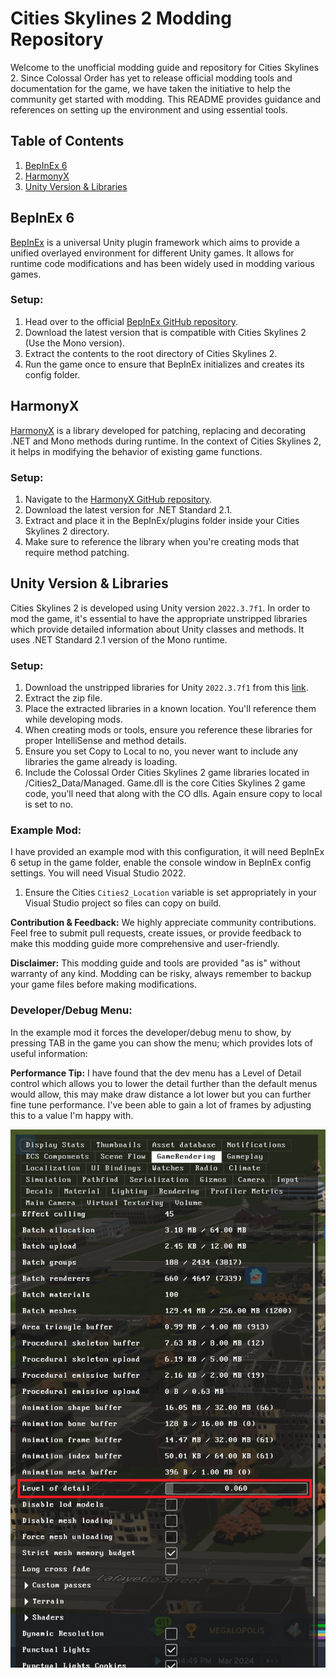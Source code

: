 
# Cities Skylines 2 Modding Repository

Welcome to the unofficial modding guide and repository for Cities Skylines 2. Since Colossal Order has yet to release official modding tools and documentation for the game, we have taken the initiative to help the community get started with modding. This README provides guidance and references on setting up the environment and using essential tools.

## Table of Contents
1. [BepInEx 6](#bepinex-6)
2. [HarmonyX](#harmonyx)
3. [Unity Version & Libraries](#unity-version--libraries)

## BepInEx 6
[BepInEx](https://github.com/BepInEx/BepInEx) is a universal Unity plugin framework which aims to provide a unified overlayed environment for different Unity games. It allows for runtime code modifications and has been widely used in modding various games.

### Setup:
1. Head over to the official [BepInEx GitHub repository](https://github.com/BepInEx/BepInEx).
2. Download the latest version that is compatible with Cities Skylines 2 (Use the Mono version).
3. Extract the contents to the root directory of Cities Skylines 2.
4. Run the game once to ensure that BepInEx initializes and creates its config folder.

## HarmonyX
[HarmonyX](https://github.com/BepInEx/HarmonyX) is a library developed for patching, replacing and decorating .NET and Mono methods during runtime. In the context of Cities Skylines 2, it helps in modifying the behavior of existing game functions.

### Setup:
1. Navigate to the [HarmonyX GitHub repository](https://github.com/BepInEx/HarmonyX).
2. Download the latest version for .NET Standard 2.1.
3. Extract and place it in the BepInEx/plugins folder inside your Cities Skylines 2 directory.
4. Make sure to reference the library when you're creating mods that require method patching.

## Unity Version & Libraries
Cities Skylines 2 is developed using Unity version `2022.3.7f1`. In order to mod the game, it's essential to have the appropriate unstripped libraries which provide detailed information about Unity classes and methods. It uses .NET Standard 2.1 version of the Mono runtime.

### Setup:
1. Download the unstripped libraries for Unity `2022.3.7f1` from this [link](https://unity.bepinex.dev/libraries/2022.3.7.zip).
2. Extract the zip file.
3. Place the extracted libraries in a known location. You'll reference them while developing mods.
4. When creating mods or tools, ensure you reference these libraries for proper IntelliSense and method details.
5. Ensure you set Copy to Local to no, you never want to include any libraries the game already is loading.
6. Include the Colossal Order Cities Skylines 2 game libraries located in <Game Folder>/Cities2_Data/Managed. Game.dll is the core Cities Skylines 2 game code, you'll need that along with the CO dlls. Again ensure copy to local is set to no.

### Example Mod:
I have provided an example mod with this configuration, it will need BepInEx 6 setup in the game folder, enable the console window in BepInEx config settings. You will need Visual Studio 2022.

1. Ensure the Cities `Cities2_Location` variable is set appropriately in your Visual Studio project so files can copy on build.

**Contribution & Feedback:** We highly appreciate community contributions. Feel free to submit pull requests, create issues, or provide feedback to make this modding guide more comprehensive and user-friendly.

**Disclaimer:** This modding guide and tools are provided "as is" without warranty of any kind. Modding can be risky, always remember to backup your game files before making modifications.


### Developer/Debug Menu:
In the example mod it forces the developer/debug menu to show, by pressing TAB in the game you can show the menu; which provides lots of useful information:

**Performance Tip:** I have found that the dev menu has a Level of Detail control which allows you to lower the detail further than the default menus would allow, this may make draw distance a lot lower but you can further fine tune performance. I've been able to gain a lot of frames by adjusting this to a value I'm happy with.

![Developer Menu](Docs/DevMenu.png)
